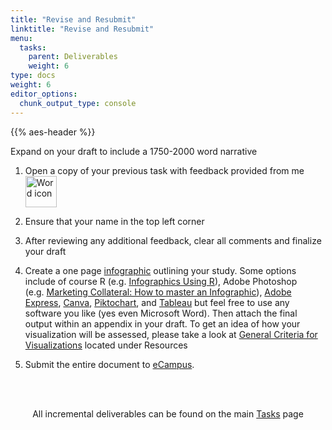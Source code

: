 ```yaml
---
title: "Revise and Resubmit"
linktitle: "Revise and Resubmit"
menu:
  tasks:
    parent: Deliverables
    weight: 6
type: docs
weight: 6
editor_options: 
  chunk_output_type: console
---
```


{{% aes-header %}}

<style>
ul {
    margin-left: 1.5em
}

.dark h1 {
color:#6acda5
}

docs-sidebar .docs-toc-item.active a, 
.docs-sidebar .nav > .active:hover > a, 
.docs-sidebar .nav > .active > a {
  font-weight: bold;
  color: #6acda5;
  background-color: transparent;
}
</style>

Expand on your draft to include a 1750-2000 word narrative

1.  Open a copy of your previous task with feedback provided from me <img src="/logos/word-ico.png" alt="Word icon" width="50">

2.  Ensure that your name in the top left corner

3.  After reviewing any additional feedback, clear all comments and finalize your draft

4.  Create a one page [infographic](https://guides.library.unlv.edu/infographics/design) outlining your study. Some options include of course R (e.g. [Infographics Using R](https://rpubs.com/chidungkt/702513)), Adobe Photoshop (e.g. [Marketing Collateral: How to master an Infographic](https://www.adobe.com/vn_en/creativecloud/design/discover/make-infographic-in-photoshop.html)), [Adobe Express](https://www.adobe.com/express/create/infographic), [Canva](https://www.canva.com/education/), [Piktochart](https://piktochart.com), and [Tableau](https://www.tableau.com/academic/students) but feel free to use any software you like (yes even Microsoft Word). Then attach the final output within an appendix in your draft. To get an idea of how your visualization will be assessed, please take a look at [General Criteria for Visualizations](/resources/look/) located under Resources

5.  Submit the entire document to <a target="_blank" href="https://ecampus.wvu.edu/">eCampus</a>.<br><br>

<br />

<center>
<p id="rounded_corners">
All incremental deliverables can be found on the main <a href="/tasks/#deliverables">Tasks</a> page
<p>
</center>
